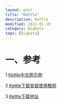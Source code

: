 ```yaml
---
layout: post
title: "Kettle"
description: Kettle
modified: 2022-01-19
category: BigData
tags: [BigData]
---
```


# 一、参考

1.[Kettle中文网示例](http://www.kettle.org.cn/category/demo)

2.[Kettle下载安装使用教程](https://blog.csdn.net/qq_36135335/article/details/86538688)

3.[Kettle下载地址](https://sourceforge.net/projects/pentaho/files/Pentaho-9.2/client-tools/pdi-ce-9.2.0.0-290.zip/download)
